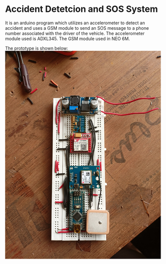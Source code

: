 # Accident Detetcion and SOS System
 It is an arduino program which utilizes an accelerometer to detect an accident and uses a GSM module to send an SOS message to a phone number associated with the driver of the vehicle.
 The accelerometer module used is ADXL345.
 The GSM module used in NEO 6M.

 The prototype is shown below:
![Figure 1](image1.jpg)